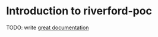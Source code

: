 # Introduction to riverford-poc

TODO: write [great documentation](http://jacobian.org/writing/what-to-write/)
